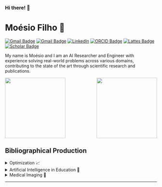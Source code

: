 ### Hi there! 👋
# Moésio Filho :milky_way:
[![Gmail Badge](https://img.shields.io/badge/-moesio.wenceslau@ufrpe.br-c14438?style=flat-square&logo=Gmail&logoColor=white&link=mailto:moesio.wenceslau@ufrpe.br)](mailto:moesio.wenceslau@ufrpe.br) [![Gmail Badge](https://img.shields.io/badge/-moesio.f@gmail.com-c14438?style=flat-square&logo=Gmail&logoColor=white&link=mailto:moesio.f@gmail.com)](mailto:moesio.f@gmail.com)
[![LinkedIn](https://img.shields.io/badge/-LinkedIn-%230077B5.svg?style=flat-square&labelColor=grey&logo=linkedin&logoColor=white&link=https://www.linkedin.com/in/moesiof/)](https://www.linkedin.com/in/moesiof/)
[![ORCID Badge](https://img.shields.io/badge/-ORCID-green?style=flat-square&labelColor=grey&color=green&link=https://orcid.org/0000-0002-8984-4001)](https://orcid.org/0000-0002-8984-4001)
[![Lattes Badge](https://img.shields.io/badge/-CNPq%20Lattes-green?style=flat-square&labelColor=grey&color=blue&link=http://lattes.cnpq.br/2052605083076286)](http://lattes.cnpq.br/2052605083076286)
[![Scholar Badge](https://img.shields.io/badge/-Google%20Scholar-green?style=flat-square&labelColor=grey&color=orange&link=https://scholar.google.com/citations?user=3Xr6bNkAAAAJ&hl=en)](https://scholar.google.com/citations?user=3Xr6bNkAAAAJ&hl=en)

My name is Moésio and I am an AI Researcher and Engineer with experience solving real-world problems across various domains, contributing to the state of the art through scientific research and publications. 

<div style="display: flex; justify-content: space-between;">
<img height=200 align="center" src="https://github-readme-stats.vercel.app/api?username=moesio-f&theme=vue-dark&show_icons=true&hide_border=true&count_private=true&card_width=320"/>
<img height=200 align="center" src="https://github-readme-stats.vercel.app/api/top-langs/?username=moesio-f&theme=vue-dark&size_weight=0.3&count_weight=0.7&hide=jupyter%20notebook,asp,shell,makefile,dockerfile&layout=compact&hide_border=true&card_width=320"/>
</div>

## Bibliographical Production

<details>
<summary>Optimization 📈</summary>

> OLIVEIRA, F.B., SILVA-FILHO, M.W., BARBOSA, G.A., FREITAS, J.P., PENNA, C., MIRANDA, P.B.C. (2025). [Machine Learning and Time Series Analysis to Forecast Hotel Room Prices](https://doi.org/10.1007/978-3-031-79035-5_25). In: Paes, A., Verri, F.A.N. (eds) Intelligent Systems. BRACIS 2024. Lecture Notes in Computer Science, vol 15414. Springer, Cham. 

> MIRANDA, PÉRICLES B.C.; GIRÁLDEZ-CRU, JESÚS; SILVA-FILHO, MÓESIO W.; ZARCO, CARMEN; CORDÓN, OSCAR. [Learning Agents’ Behavioral Patterns in Agent-Based Modeling by Means of Evolutionary Algorithms](https://doi.org/10.1109/CEC60901.2024.10612079). 2024 IEEE Congress on Evolutionary Computation (CEC). [S. l.]: IEEE, 30 jun. 2024.
  
> SILVA FILHO, MOÉSIO W. DA; BARBOSA, GABRIEL A.; MIRANDA, PÉRICLES B. C. [Learning Global Optimization by Deep Reinforcement Learning](https://dx.doi.org/10.1007/978-3-031-21689-3_30). Intelligent Systems. 1ed.: Springer Cham, 2022, p. 417-433.

> SILVA FILHO, M. W. DA, BARBOSA, G. A., MIRANDA, P. B. C., NASCIMENTO, A. C. A., & MELLO, R. F. (2021). [Zeroth Order Policy Search Methods for Global Optimization Problems: An Experimental Study](https://doi.org/10.5753/eniac.2021.18254 ). In Anais do XVIII Encontro Nacional de Inteligência Artificial e Computacional (ENIAC 2021) (pp. 209–220). Encontro Nacional de Inteligência Artificial e Computacional. Sociedade Brasileira de Computação. 

</details>

<details>
<summary>Artificial Intelligence in Education 🏫</summary>

> OLIVEIRA, H., MELLO, R. F., MIRANDA, P., BATISTA, H., FILHO, M. W. DA S., CORDEIRO, T., BITTENCOURT, I. I., & ISOTANI, S. (2025). [A Benchmark Dataset of Narrative Student Essays with Multi-Competency Grades for Automatic Essay Scoring in Brazilian Portuguese](https://doi.org/10.1016/j.dib.2025.111526 ). In Data in Brief (p. 111526). Elsevier BV. 
  
> Freitas, E., Batista, H. H. N., Barbosa, G. A., Wenceslau, M., Portela, C., Isotani, S., Cordeiro, T., Bittencourt, I. I., Yasojima, K., Sobrinho, Á., Lisboa, R., & Ferreira Mello, R. (2022). [Learning Analytics Desconectada: Um Estudo de Caso em Análise de Produções Textuais](https://doi.org/10.5753/wapla.2022.226823 ). Anais do I Workshop de Aplicações Práticas de Learning Analytics em Instituições de Ensino no Brasil (WAPLA 2022).

> LIMA, T. B.; MELLO, R. F.; SILVA FILHO, M. W. da.; BITTENCOURT, I. I.; CORDEIRO, T. D.; JOSE, J. [Sequence Labeling Algorithms for Punctuation Restoration in Brazilian Portuguese Texts](http://dx.doi.org/10.1007/978-3-031-21689-3_43). Intelligent Systems. 1ed.: Springer Cham, 2022, v. , p. 616-630.

> SILVA FILHO, MÓESIO WENCESLAU DA; NASCIMENTO, ANDRÉ C. A.; MIRANDA, PÉRICLES; RODRIGUES, LUIZ; CORDEIRO, THIAGO; ISOTANI, SEIJI; BITTENCOURT, IG IBERT; MELLO, RAFAEL FERREIRA. [Automated Formal Register Scoring of Student Narrative Essays Written in Portuguese](https://doi.org/10.5753/wapla.2023.236084). Anais do II Workshop de Aplicações Práticas de Learning Analytics em Instituições de Ensino no Brasil (WAPLA 2023). [S. l.]: Sociedade Brasileira de Computação, 2023.

> MELLO, R. F., OLIVEIRA, H., WENCESLAU, M., BATISTA, H., CORDEIRO, T., BITTENCOURT, I. I., AND ISOTANIF, S. (2024). [PROPOR’24 competition on automatic essay scoring of Portuguese narrative essays](https://aclanthology.org/2024.propor-2.1/). In Proceedings of the 16th International Conference on Computational Processing of Portuguese - Vol. 2, pages 1–5, Santiago de Compostela, Galicia/Spain. Association for Computational Linguistics.

</details>

<details>
<summary>Medical Imaging 🩻</summary>

> MOÉSIO WENCESLAU DA SILVA FILHO, HYAN BATISTA, BARBOSA, G., MANGAROSKA, K., & VESIN, B.' (2024). [How to Evaluate Machine Learning in Medical Imaging? A Case Study on Renal Scintigraphy](http://dx.doi.org/10.13140/RG.2.2.30448.98569). 2024 IEEE International Symposium on Biomedical Imaging (ISBI). (Poster)
  
</details>

---

